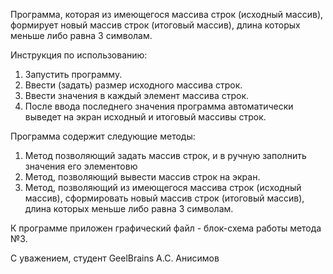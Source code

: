 Программа, которая из имеющегося массива строк (исходный массив), формирует новый массив строк (итоговый массив), длина которых меньше либо равна 3 символам.

Инструкция по использованию:
1. Запустить программу.
2. Ввести (задать) размер исходного массива строк.
3. Ввести значения в каждый элемент массива строк.
4. После ввода последнего значения программа автоматически выведет на экран исходный и итоговый массивы строк.

Программа содержит следующие методы:
1. Метод позволяющий задать массив строк,  и в ручную заполнить  значения его элементовю
2. Метод, позволяющий вывести массив строк на экран.
3. Метод, позволяющий из имеющегося массива строк (исходный массив), сформировать новый массив строк (итоговый массив), длина которых меньше либо равна 3 символам.

К программе приложен графический файл - блок-схема работы метода №3.

С уважением,
студент GeelBrains
А.С. Анисимов